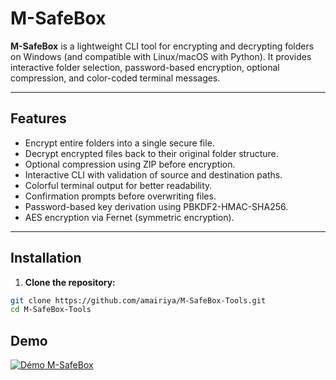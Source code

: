 # M-SafeBox

**M-SafeBox** is a lightweight CLI tool for encrypting and decrypting folders on Windows (and compatible with Linux/macOS with Python). It provides interactive folder selection, password-based encryption, optional compression, and color-coded terminal messages.

---

## Features

- Encrypt entire folders into a single secure file.
- Decrypt encrypted files back to their original folder structure.
- Optional compression using ZIP before encryption.
- Interactive CLI with validation of source and destination paths.
- Colorful terminal output for better readability.
- Confirmation prompts before overwriting files.
- Password-based key derivation using PBKDF2-HMAC-SHA256.
- AES encryption via Fernet (symmetric encryption).

---



## Installation

1. **Clone the repository:**

```bash
git clone https://github.com/amairiya/M-SafeBox-Tools.git
cd M-SafeBox-Tools
```
## Demo

[![Démo M-SafeBox](https://img.youtube.com/vi/la5XCbIoYKk/0.jpg)](https://youtu.be/la5XCbIoYKk)
